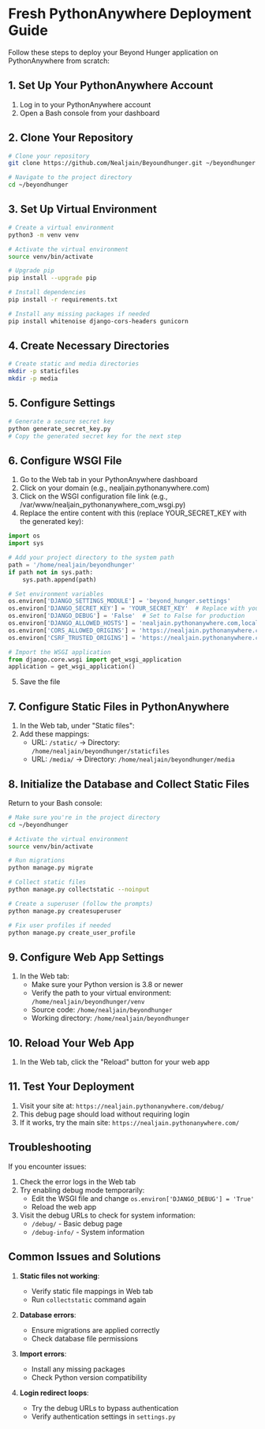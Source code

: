 # Fresh PythonAnywhere Deployment Guide

Follow these steps to deploy your Beyond Hunger application on PythonAnywhere from scratch:

## 1. Set Up Your PythonAnywhere Account

1. Log in to your PythonAnywhere account
2. Open a Bash console from your dashboard

## 2. Clone Your Repository

```bash
# Clone your repository
git clone https://github.com/Nealjain/Beyoundhunger.git ~/beyondhunger

# Navigate to the project directory
cd ~/beyondhunger
```

## 3. Set Up Virtual Environment

```bash
# Create a virtual environment
python3 -m venv venv

# Activate the virtual environment
source venv/bin/activate

# Upgrade pip
pip install --upgrade pip

# Install dependencies
pip install -r requirements.txt

# Install any missing packages if needed
pip install whitenoise django-cors-headers gunicorn
```

## 4. Create Necessary Directories

```bash
# Create static and media directories
mkdir -p staticfiles
mkdir -p media
```

## 5. Configure Settings

```bash
# Generate a secure secret key
python generate_secret_key.py
# Copy the generated secret key for the next step
```

## 6. Configure WSGI File

1. Go to the Web tab in your PythonAnywhere dashboard
2. Click on your domain (e.g., nealjain.pythonanywhere.com)
3. Click on the WSGI configuration file link (e.g., /var/www/nealjain_pythonanywhere_com_wsgi.py)
4. Replace the entire content with this (replace YOUR_SECRET_KEY with the generated key):

```python
import os
import sys

# Add your project directory to the system path
path = '/home/nealjain/beyondhunger'
if path not in sys.path:
    sys.path.append(path)

# Set environment variables
os.environ['DJANGO_SETTINGS_MODULE'] = 'beyond_hunger.settings'
os.environ['DJANGO_SECRET_KEY'] = 'YOUR_SECRET_KEY'  # Replace with your generated key
os.environ['DJANGO_DEBUG'] = 'False'  # Set to False for production
os.environ['DJANGO_ALLOWED_HOSTS'] = 'nealjain.pythonanywhere.com,localhost,127.0.0.1'
os.environ['CORS_ALLOWED_ORIGINS'] = 'https://nealjain.pythonanywhere.com,http://nealjain.pythonanywhere.com,http://localhost:8000,http://127.0.0.1:8000'
os.environ['CSRF_TRUSTED_ORIGINS'] = 'https://nealjain.pythonanywhere.com,http://nealjain.pythonanywhere.com,http://localhost:8000,http://127.0.0.1:8000'

# Import the WSGI application
from django.core.wsgi import get_wsgi_application
application = get_wsgi_application()
```

5. Save the file

## 7. Configure Static Files in PythonAnywhere

1. In the Web tab, under "Static files":
2. Add these mappings:
   - URL: `/static/` → Directory: `/home/nealjain/beyondhunger/staticfiles`
   - URL: `/media/` → Directory: `/home/nealjain/beyondhunger/media`

## 8. Initialize the Database and Collect Static Files

Return to your Bash console:

```bash
# Make sure you're in the project directory
cd ~/beyondhunger

# Activate the virtual environment
source venv/bin/activate

# Run migrations
python manage.py migrate

# Collect static files
python manage.py collectstatic --noinput

# Create a superuser (follow the prompts)
python manage.py createsuperuser

# Fix user profiles if needed
python manage.py create_user_profile
```

## 9. Configure Web App Settings

1. In the Web tab:
   - Make sure your Python version is 3.8 or newer
   - Verify the path to your virtual environment: `/home/nealjain/beyondhunger/venv`
   - Source code: `/home/nealjain/beyondhunger`
   - Working directory: `/home/nealjain/beyondhunger`

## 10. Reload Your Web App

1. In the Web tab, click the "Reload" button for your web app

## 11. Test Your Deployment

1. Visit your site at: `https://nealjain.pythonanywhere.com/debug/`
2. This debug page should load without requiring login
3. If it works, try the main site: `https://nealjain.pythonanywhere.com/`

## Troubleshooting

If you encounter issues:

1. Check the error logs in the Web tab
2. Try enabling debug mode temporarily:
   - Edit the WSGI file and change `os.environ['DJANGO_DEBUG'] = 'True'`
   - Reload the web app
3. Visit the debug URLs to check for system information:
   - `/debug/` - Basic debug page
   - `/debug-info/` - System information

## Common Issues and Solutions

1. **Static files not working**:
   - Verify static file mappings in Web tab
   - Run `collectstatic` command again

2. **Database errors**:
   - Ensure migrations are applied correctly
   - Check database file permissions

3. **Import errors**:
   - Install any missing packages
   - Check Python version compatibility

4. **Login redirect loops**:
   - Try the debug URLs to bypass authentication
   - Verify authentication settings in `settings.py` 
